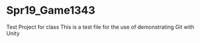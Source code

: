 # Spr19_Game1343
Test Project for class
This is a test file for the use of demonstrating Git with Unity
